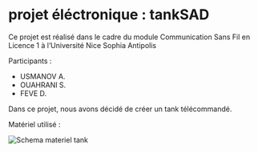 # projet éléctronique : tankSAD
Ce projet est réalisé dans le cadre du module Communication Sans Fil en Licence 1 à l’Université
Nice Sophia Antipolis

Participants :
- USMANOV A.
- OUAHRANI S.
- FEVE D.

Dans ce projet, nous avons décidé de créer un tank télécommandé.

Matériel utilisé :

![Schema materiel tank](url "images/schéma-materiel")


